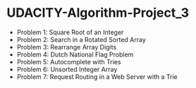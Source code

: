 # UDACITY-Algorithm-Project_3
 
* Problem 1: Square Root of an Integer
* Problem 2: Search in a Rotated Sorted Array
* Problem 3: Rearrange Array Digits
* Problem 4: Dutch National Flag Problem
* Problem 5: Autocomplete with Tries
* Problem 6: Unsorted Integer Array
* Problem 7: Request Routing in a Web Server with a Trie
